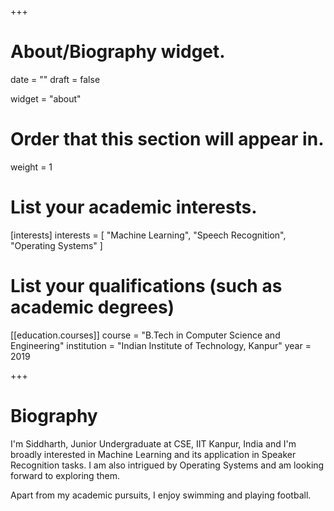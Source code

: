 +++
# About/Biography widget.

date = ""
draft = false

widget = "about"

# Order that this section will appear in.
weight = 1

# List your academic interests.
[interests]
  interests = [
    "Machine Learning",
    "Speech Recognition",
    "Operating Systems"
  ]

# List your qualifications (such as academic degrees)

[[education.courses]]
  course = "B.Tech in Computer Science and Engineering"
  institution = "Indian Institute of Technology, Kanpur"
  year = 2019
 
+++

# Biography

I'm Siddharth, Junior Undergraduate at CSE, IIT Kanpur, India and I'm broadly interested in Machine Learning and its application in Speaker Recognition tasks. I am also intrigued by Operating Systems and am looking forward to exploring them.

Apart from my academic pursuits, I enjoy swimming and playing football. 

